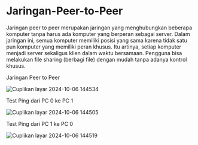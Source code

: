 # Jaringan-Peer-to-Peer
Jaringan peer to peer merupakan jaringan yang menghubungkan beberapa komputer tanpa harus ada komputer yang berperan sebagai server. Dalam jaringan ini, semua komputer memiliki posisi yang sama karena tidak satu pun komputer yang memiliki peran khusus. Itu artinya, setiap komputer menjadi server sekaligus klien dalam waktu bersamaan. Pengguna bisa melakukan file sharing (berbagi file) dengan mudah tanpa adanya kontrol khusus.

Jaringan Peer to Peer

![Cuplikan layar 2024-10-06 144534](https://github.com/user-attachments/assets/a3a8ee1d-928f-4aef-a01c-436580db067f)

Test Ping dari PC 0 ke PC 1

![Cuplikan layar 2024-10-06 144505](https://github.com/user-attachments/assets/de462062-343e-4410-862c-83170a24898c)

Test Ping dari PC 1 ke PC 0

![Cuplikan layar 2024-10-06 144519](https://github.com/user-attachments/assets/de487a24-c1f8-465e-aa01-1d903f46c9ee)


